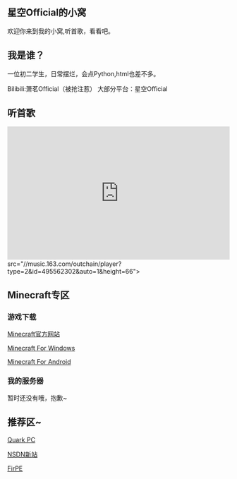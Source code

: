 ## 星空Official的小窝

欢迎你来到我的小窝,听首歌，看看吧。
<script src="https://sdk.jinrishici.com/v2/browser/jinrishici.js" charset="utf-8"></script>
<link rel="icon" href="logo.ico">
<div id="poem_sentence"></div>
<div id="poem_info"></div>
<script type="text/javascript">
  jinrishici.load(function(result) {
    var sentence = document.querySelector("#poem_sentence")
    var info = document.querySelector("#poem_info")
    sentence.innerHTML = result.data.content
    info.innerHTML = '【' + result.data.origin.dynasty + '】' + result.data.origin.author + '《' + result.data.origin.title + '》'
  });
</script>
<h2 id="我是谁">我是谁？</h2>
<p>一位初二学生，日常摆烂，会点Python,html也差不多。<p>
<p>Bilibili:萧茗Official（被抢注惹） 大部分平台：星空Official<p>
<h2 id="Mucic">听首歌</h2>
<div style="position: relative; padding: 30% 45%;">
<iframe style="position: absolute; width: 100%; height: 100%; left: 0; top: 0;" src="https://player.bilibili.com/player.html?aid=1450488291&bvid=BV1Xv421C7CZ&cid=1434171845&p=1&as_wide=1&high_quality=1&danmaku=0" frameborder="no" scrolling="no">
</iframe>
</div>
src="//music.163.com/outchain/player?type=2&id=495562302&auto=1&height=66"></iframe>
<h2 id="我的世界">Minecraft专区</h2>
<h3 id="下载我的世界">游戏下载</h3>
<p><a href="https://www.minecraft.net" title="正版购买链接">Minecraft官方网站</a></p>
<p><a href="https://afdian.net/p/0164034c016c11ebafcb52540025c377" title="Afdian">Minecraft For Windows</a></p>
<p><a href="https://mcapks.com/" title="MCAPKS">Minecraft For Android</a></p>
<h3 id="服务器">我的服务器</h3>
<p>暂时还没有哦，抱歉~<p>
<h2 id="友情链接~">推荐区~</h2>
<p><a href="https://www.quark.cn" target="_blank" rel="noopener noreferrer" title="好用遂推荐，顺便证明我还活着...">Quark PC</a></p>
<p><a href="https://next.itellyou.cn" target="_blank" rel="noopener noreferrer" title="纯净系统下载">NSDN新站</a></p>
<p><a href="https://firpe.cn" target="_blank" rel="noopener noreferrer" title="也许是最适合年轻人使用的第三方WinPE~">FirPE</a></p>
<div align="center">
